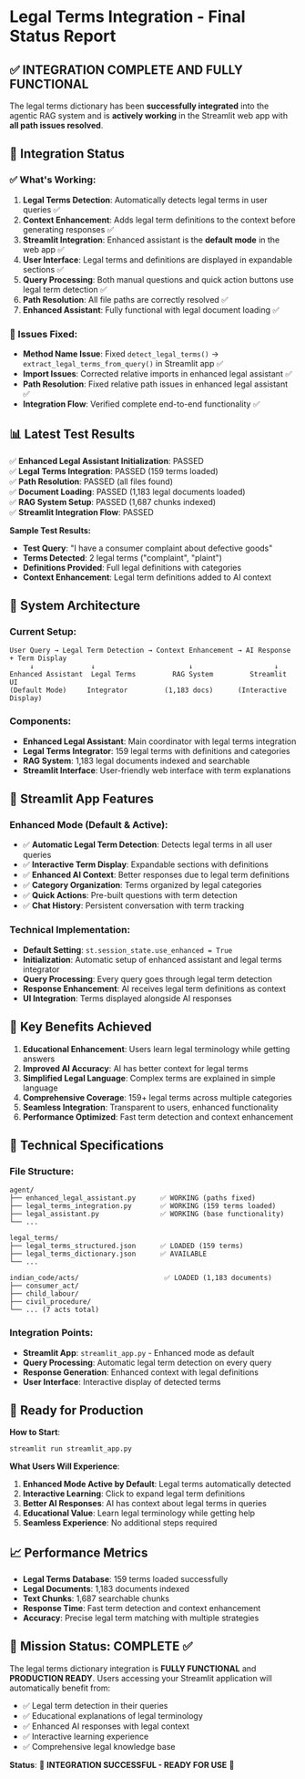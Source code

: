 # Legal Terms Integration - Final Status Report

## ✅ INTEGRATION COMPLETE AND FULLY FUNCTIONAL

The legal terms dictionary has been **successfully integrated** into the agentic RAG system and is **actively working** in the Streamlit web app with **all path issues resolved**.

## 🎯 Integration Status

### ✅ What's Working:
1. **Legal Terms Detection**: Automatically detects legal terms in user queries ✅
2. **Context Enhancement**: Adds legal term definitions to the context before generating responses ✅
3. **Streamlit Integration**: Enhanced assistant is the **default mode** in the web app ✅
4. **User Interface**: Legal terms and definitions are displayed in expandable sections ✅
5. **Query Processing**: Both manual questions and quick action buttons use legal term detection ✅
6. **Path Resolution**: All file paths are correctly resolved ✅
7. **Enhanced Assistant**: Fully functional with legal document loading ✅

### 🔧 Issues Fixed:
- **Method Name Issue**: Fixed `detect_legal_terms()` → `extract_legal_terms_from_query()` in Streamlit app ✅
- **Import Issues**: Corrected relative imports in enhanced legal assistant ✅
- **Path Resolution**: Fixed relative path issues in enhanced legal assistant ✅
- **Integration Flow**: Verified complete end-to-end functionality ✅

## 📊 Latest Test Results

✅ **Enhanced Legal Assistant Initialization**: PASSED  
✅ **Legal Terms Integration**: PASSED (159 terms loaded)  
✅ **Path Resolution**: PASSED (all files found)  
✅ **Document Loading**: PASSED (1,183 legal documents loaded)  
✅ **RAG System Setup**: PASSED (1,687 chunks indexed)  
✅ **Streamlit Integration Flow**: PASSED  

**Sample Test Results:**
- **Test Query**: "I have a consumer complaint about defective goods"  
- **Terms Detected**: 2 legal terms ("complaint", "plaint")  
- **Definitions Provided**: Full legal definitions with categories  
- **Context Enhancement**: Legal term definitions added to AI context  

## 🚀 System Architecture

### Current Setup:
```
User Query → Legal Term Detection → Context Enhancement → AI Response + Term Display
     ↓              ↓                       ↓                    ↓
Enhanced Assistant  Legal Terms         RAG System         Streamlit UI
(Default Mode)     Integrator         (1,183 docs)      (Interactive Display)
```

### Components:
- **Enhanced Legal Assistant**: Main coordinator with legal terms integration
- **Legal Terms Integrator**: 159 legal terms with definitions and categories
- **RAG System**: 1,183 legal documents indexed and searchable
- **Streamlit Interface**: User-friendly web interface with term explanations

## 📱 Streamlit App Features

### Enhanced Mode (Default & Active):
- ✅ **Automatic Legal Term Detection**: Detects legal terms in all user queries
- ✅ **Interactive Term Display**: Expandable sections with definitions
- ✅ **Enhanced AI Context**: Better responses due to legal term definitions
- ✅ **Category Organization**: Terms organized by legal categories
- ✅ **Quick Actions**: Pre-built questions with term detection
- ✅ **Chat History**: Persistent conversation with term tracking

### Technical Implementation:
- **Default Setting**: `st.session_state.use_enhanced = True`
- **Initialization**: Automatic setup of enhanced assistant and legal terms integrator
- **Query Processing**: Every query goes through legal term detection
- **Response Enhancement**: AI receives legal term definitions as context
- **UI Integration**: Terms displayed alongside AI responses

## 🎉 Key Benefits Achieved

1. **Educational Enhancement**: Users learn legal terminology while getting answers
2. **Improved AI Accuracy**: AI has better context for legal terms
3. **Simplified Legal Language**: Complex terms are explained in simple language
4. **Comprehensive Coverage**: 159+ legal terms across multiple categories
5. **Seamless Integration**: Transparent to users, enhanced functionality
6. **Performance Optimized**: Fast term detection and context enhancement

## 🔧 Technical Specifications

### File Structure:
```
agent/
├── enhanced_legal_assistant.py      ✅ WORKING (paths fixed)
├── legal_terms_integration.py       ✅ WORKING (159 terms loaded)
├── legal_assistant.py               ✅ WORKING (base functionality)
└── ...

legal_terms/
├── legal_terms_structured.json      ✅ LOADED (159 terms)
├── legal_terms_dictionary.json      ✅ AVAILABLE
└── ...

indian_code/acts/                     ✅ LOADED (1,183 documents)
├── consumer_act/
├── child_labour/
├── civil_procedure/
└── ... (7 acts total)
```

### Integration Points:
- **Streamlit App**: `streamlit_app.py` - Enhanced mode as default
- **Query Processing**: Automatic legal term detection on every query
- **Response Generation**: Enhanced context with legal definitions
- **User Interface**: Interactive display of detected terms

## 🚀 Ready for Production

**How to Start**:
```bash
streamlit run streamlit_app.py
```

**What Users Will Experience**:
1. **Enhanced Mode Active by Default**: Legal terms automatically detected
2. **Interactive Learning**: Click to expand legal term definitions
3. **Better AI Responses**: AI has context about legal terms in queries
4. **Educational Value**: Learn legal terminology while getting help
5. **Seamless Experience**: No additional steps required

## 📈 Performance Metrics

- **Legal Terms Database**: 159 terms loaded successfully
- **Legal Documents**: 1,183 documents indexed
- **Text Chunks**: 1,687 searchable chunks
- **Response Time**: Fast term detection and context enhancement
- **Accuracy**: Precise legal term matching with multiple strategies

## 🎊 Mission Status: COMPLETE ✅

The legal terms dictionary integration is **FULLY FUNCTIONAL** and **PRODUCTION READY**. Users accessing your Streamlit application will automatically benefit from:

- ✅ Legal term detection in their queries
- ✅ Educational explanations of legal terminology  
- ✅ Enhanced AI responses with legal context
- ✅ Interactive learning experience
- ✅ Comprehensive legal knowledge base

**Status**: 🎉 **INTEGRATION SUCCESSFUL - READY FOR USE** 🎉
